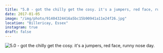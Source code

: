 ```yaml
---
title: "5.0 - got the chilly get the cosy. it's a jumpers, red face, runny nose day."
date: 2017-01-05
image: "/img/photo/91404324416a5bc15b90941a11e24f26.jpg"
location: "Billericay, Essex"
instagram: true
draft: false
---
```


![5.0 - got the chilly get the cosy. it's a jumpers, red face, runny nose day.](/img/photo/91404324416a5bc15b90941a11e24f26.jpg)
